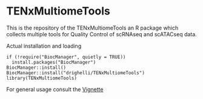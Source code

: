 # TENxMultiomeTools

This is the repository of the TENxMultiomeTools an R package which collects multiple tools for Quality Control of scRNAseq and scATACseq data.

Actual installation and loading

```
if (!require("BiocManager", quietly = TRUE))
  install.packages("BiocManager")
BiocManager::install()
BiocManager::install("drighelli/TENxMultiomeTools")
library(TENxMultiomeTools)
```

For general usage consult the [Vignette](https://github.com/drighelli/TENxMultiomeTools/blob/main/vignette/intro.Rmd)


